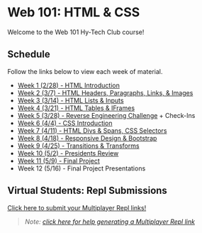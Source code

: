 # Web 101: HTML & CSS
Welcome to the Web 101 Hy-Tech Club course!

## Schedule
Follow the links below to view each week of material.

- [Week 1 (2/28) - HTML Introduction](Week01/StudentDesc.md)
- [Week 2 (3/7) - HTML Headers, Paragraphs, Links, & Images](Week02/StudentDesc.md)
- [Week 3 (3/14) - HTML Lists & Inputs](Week03/StudentDesc.md)
- [Week 4 (3/21) - HTML Tables & IFrames](Week04/StudentDesc.md)
- [Week 5 (3/28) - Reverse Engineering Challenge](Week05/StudentDesc.md) + Check-Ins
- [Week 6 (4/4) - CSS Introduction](Week06/StudentDesc.md)
- [Week 7 (4/11) - HTML Divs & Spans, CSS Selectors](Week07/StudentDesc.md)
- [Week 8 (4/18) - Responsive Design & Bootstrap](Week08/StudentDesc.md)
- [Week 9 (4/25) - Transitions & Transforms](Week09/StudentDesc.md)
- [Week 10 (5/2) - Presidents Review](Week10/StudentDesc.md)
- [Week 11 (5/9) - Final Project](Week11/StudentDesc.md)
- Week 12 (5/16) - Final Project Presentations

## Virtual Students: Repl Submissions
[Click here to submit your Multiplayer Repl links!](https://forms.gle/LqZcubueVFKqeCwZ8)

> _Note: [click here for help generating a Multiplayer Repl link](Week01/ReplitIntroduction.md)_
